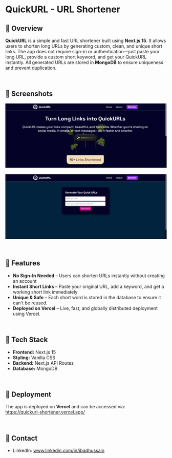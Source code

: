 # QuickURL - URL Shortener
## 🚀 Overview
**QuickURL** is a simple and fast URL shortener built using **Next.js 15**. It allows users to shorten long URLs by generating custom, clean, and unique short links. The app does not require sign-in or authentication—just paste your long URL, provide a custom short keyword, and get your QuickURL instantly. All generated URLs are stored in **MongoDB** to ensure uniqueness and prevent duplication.

<br>

## 🚀 Screenshots
![Project screenshot](./Project_screenshots/Image1.png)
<br><br>
![Project screenshot](./Project_screenshots/Image2.png)

<br>

## 🚀 Features
- **No Sign-In Needed** – Users can shorten URLs instantly without creating an account
- **Instant Short Links** – Paste your original URL, add a keyword, and get a working short link immediately
- **Unique & Safe** – Each short word is stored in the database to ensure it can't be reused.
- **Deployed on Vercel** – Live, fast, and globally distributed deployment using Vercel.

<br>

## 🚀 Tech Stack
- **Frontend:** Next.js 15
- **Styling:** Vanilla CSS
- **Backend:** Next.js API Routes
- **Database:** MongoDB

<br>

## 🚀 Deployment
The app is deployed on <b>Vercel</b> and can be accessed via:
<br>
https://quickurl-shortener.vercel.app/

<br>

## 🚀 Contact
- LinkedIn: www.linkedin.com/in/ibadhussain